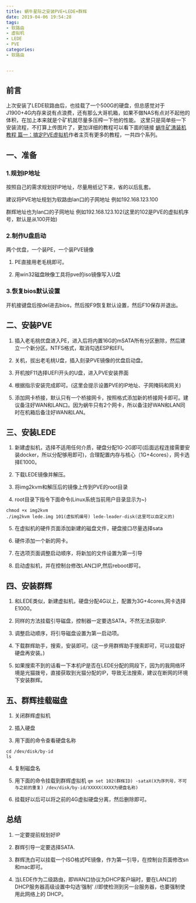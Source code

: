 ```yaml
---
title: 蜗牛星际之安装PVE+LEDE+群辉
date: 2019-04-06 19:54:28
tags:
- 软路由
- 虚拟机
- LEDE
- PVE
categories:
- 软路由


---
```


## 前言
上次安装了LEDE软路由后，也挂载了一个500G的硬盘，但总感觉对于J1900+4G内存来说有点浪费，还有那么大哥机箱，如果不做NAS有点对不起他的体积，在加上本来就是个矿机就尽量多压榨一下他的性能。
这里只是简单些一下安装流程，不打算上传图片了，更加详细的教程可以看下面的链接
[蜗牛矿渣装机教程 篇一：搞定PVE虚拟机](https://post.smzdm.com/p/ag89qdw6/)作者主页有更多的教程，一共四个系列。

## 一、准备
### 1.规划IP地址
按照自己的需求规划好IP地址，尽量用纸记下来，省的以后乱套。

建议将PVE地址规划为软路由lan口的子网地址 例如192.168.123.100

群辉地址也为lan口的子网地址 例如192.168.123.102(这里的102是PVE的虚拟机序号，默认是从100开始)

### 2.制作U盘启动
两个优盘，一个装PE，一个装PVE镜像

1. PE直接用老毛桃即可。

2. 用win32磁盘映像工具将pve的iso镜像写入U盘

### 3.恢复bios默认设置
开机接键盘后按del进去bios，然后按F9恢复默认设置，然后F10保存并退出。

## 二、安装PVE
1. 插入老毛桃优盘进入PE，进入后将内置16G的mSATA所有分区删除，然后建立一个新分区。NTFS格式，取消勾选ESP和EFI。

2. 关机，拔出老毛桃U盘，插入刻录PVE镜像的优盘启动盘。

3. 开机按F11选择UEFI开头的U盘，进入PVE安装界面	

4. 根据指示安装完成即可。(这里会提示设置PVE的IP地址、子网掩码和网关)

5. 添加网卡桥接，默认只有一个桥接网卡，按照格式添加新的桥接网卡即可。建议备注好WAN和LAN口。因为蜗牛只有2个网卡，所以备注好WAN和LAN同时在机箱后备注好WAN和LAN。

## 三、安装LEDE
1. 新建虚拟机，选择不适用任何介质，硬盘分配1G-2G即可(后面远程连接需要安装docker，所以分配够用即可)，合理配置内存与核心（1G+4cores），网卡选择E1000。

2. 下载LEDE镜像并解压。

3. 将img2kvm和解压后的镜像上传到PVE的root目录

4. root目录下指令下面命令(Linux系统当前用户目录显示为~)

```
chmod +x img2kvm
./img2kvm lede.img 101(虚拟机编号) lede-leader-disk(这里可以自定义的)
```
5. 在虚拟机的硬件页面添加新建的磁盘文件，硬盘接口尽量选择sata

6. 硬件添加一个新的网卡。

7. 在选项页面调整启动顺序，将新加的文件设置为第一引导

8. 启动虚拟机，并在控制台修改LAN口IP,然后reboot即可。

## 四、安装群辉
1. 和LEDE类似，新建虚拟机，硬盘分配4G以上，配置为3G+4cores,网卡选择E1000。

2. 同样的方法挂载引导磁盘，控制器一定要选SATA，不然无法获取IP.
3. 调整启动顺序，将引导磁盘设置为第一启动项。

4. 下载群辉助手，搜索，安装即可。(这一步用群辉助手搜索即可，可以挂载好硬盘再安装。)
5. 如果搜索不到的话看一下本机IP是否在LEDE分配的网段下，因为的我网络环境是光猫拨号，直接获取到光猫分配的IP，导致无法搜索，建议在断网的环境下安装群辉。

## 五、群辉挂载磁盘

1. 关闭群辉虚拟机

2. 插入硬盘

3. 用下面的命令查看硬盘名称
```
cd /dev/disk/by-id
ls
```

4. 复制磁盘名

5. 用下面的命令挂载到群辉虚拟机
   `qm set 102(群辉ID) -sataX(X为序列号，不可与之前的重复) /dev/disk/by-id/XXXXX(XXXX为硬盘名称)`
6. 挂载好以后可以将之前的4G虚拟硬盘分离，然后删除即可。

## 总结
1. 一定要提前规划好IP

2. 群辉引导一定要选择SATA.

3. 群辉洗白可以挂载一个ISO格式PE镜像，作为第一引导，在控制台页面修改sn和mac即可。

4. 当LEDE作为二级路由，即WAN口协议为DHCP客户端时，要在LAN口的DHCP服务器高级设置中勾选‘强制’ //即使检测到另一台服务器，也要强制使用此网络上的 DHCP。